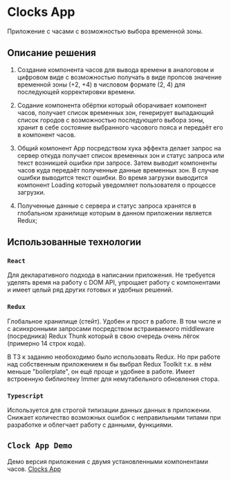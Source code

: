# Clocks App

Приложение с часами с возможностью выбора временной зоны.

## Описание решения

1. Создание компонента часов для вывода времени в аналоговом и цифровом виде
   с возможностью получать в виде пропсов значение временной зоны (+2, +4) в числовом формате (2, 4)
   для последующей корректировки времени.

2. Содание компонента обёртки который оборачивает компонент часов, получает список временных зон,
   генерирует выпадающий список городов с возможностью последующего выбора зоны,
   хранит в себе состояние выбранного часового пояса и передаёт его в компонент часов.

3. Общий компонент App посредством хука эффекта делает запрос на сервер
   откуда получает список временных зон и статус запроса или текст возникшей ошибки при запросе.
   Затем выводит компоненты часов куда передаёт полученные данные временных зон. В случае ошибки выводится текст ошибки.
   Во время загрузки выводится компонент Loading который уведомляет пользователя о процессе загрузки.

4. Полученные данные с сервера и статус запроса хранятся в глобальном хранилище которым в данном приложении является Redux;

## Использованные технологии

### `React`

Для декларативного подхода в написании приложения. Не требуется уделять время на работу с DOM API, упрощает работу с
компонентами и имеет целый ряд других готовых и удобных решений.

### `Redux`

Глобальное хранилище (стейт). Удобен и прост в работе. В том числе и с асинхронными запросами посредством встраиваемого
middleware (посредника) Redux Thunk который в свою очередь очень лёгок (примерно 14 строк кода).

В ТЗ к заданию необоходимо было использовать Redux. Но при работе над собственным приложением я бы выбрал Redux Toolkit т.к.
в нём меньше "boilerplate", он ещё проще и удобнее в работе. Имеет встроенную библиотеку Immer для немутабельного обновления
стора.

### `Typescript`

Используется для строгой типизации данных данных в приложении. Снижает количество возможных ошибок с неправильными типами при разработке и облегчает работу с данными, функциями.

## `Clock App Demo`

Демо версия приложения с двумя установленными компонентами часов.
[Clocks App](https://clock-task.netlify.app)
